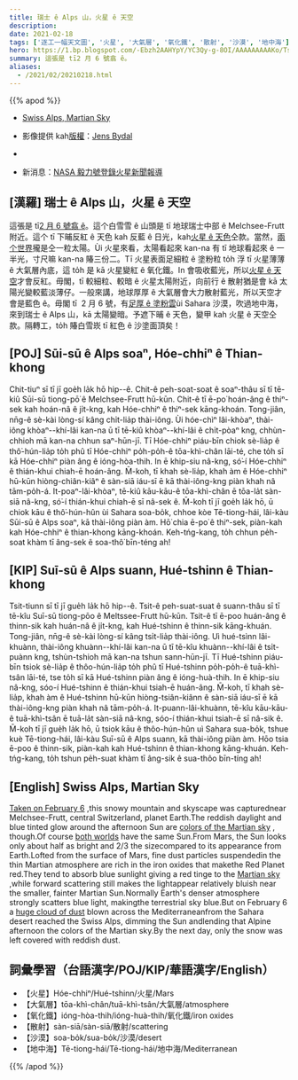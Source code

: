 ```yaml
---
title: 瑞士 ê Alps 山，火星 ê 天空
description:
date: 2021-02-18
tags: ['逐工一幅天文圖', '火星', '大氣層', '氧化鐵', '散射', '沙漠', '地中海']
hero: https://1.bp.blogspot.com/-Ebzh2AAHYpY/YC3Qy-g-8OI/AAAAAAAAAKo/TsHoibCllh4jyH9UpuDP2IwBFAmHclYkQCLcBGAsYHQ/s1024/SwissAlpsMartianSky1024.jpg
summary: 這張是 tī2 月 6 號翕 ê。
aliases:
  - /2021/02/20210218.html
---
```


{{% apod %}}

- [Swiss Alps, Martian Sky](https://apod.nasa.gov/apod/ap210218.html)
- 影像提供 kah[版權](https://apod.nasa.gov/apod/lib/about_apod.html#srapply)：[Jens Bydal](https://www.astrobin.com/users/MrPhoton/)
-

- 新消息：[NASA 毅力號登錄火星新聞報導](https://mars.nasa.gov/mars2020/timeline/landing/watch-online/)

## [漢羅] 瑞士 ê Alps 山，火星 ê 天空

這張是 tī[2 月 6 號翕 ê](https://www.astrobin.com/532fh5/?nc=user)。這个白雪雪 ê 山頭是 tī 地球瑞士中部 ê Melchsee-Frutt 附近。這个 tī 下晡反紅 ê 天色 kah 反藍 ê 日光，kah[火星 ê 天色](http://serious-science.org/what-color-is-the-sky-on-mars-7310)仝款。當然，[兩个世界](https://apod.nasa.gov/apod/ap200802.html)攏是仝一粒太陽。Ùi 火星來看，太陽看起來 kan-na 有 tī 地球看起來 ê 一半光，寸尺嘛 kan-na 賰三份二。Tī 火星表面足細粒 ê 塗粉粒 to̍h 浮 tī 火星薄薄 ê 大氣層內底，這 to̍h 是 kā 火星變紅 ê 氧化鐵。In 會吸收藍光，所以[火星 ê 天空](https://www.jpl.nasa.gov/images/a-moment-frozen-in-time)才會反紅。毋閣，tī 較細粒、較暗 ê 火星太陽附近，向前行 ê 散射猶是會 kā 太陽光變較藍淡薄仔。一般來講，地球厚厚 ê 大氣層會大力散射藍光，所以天空才會是藍色 ê。毋閣 tī  2 月 6 號，有[足厚 ê 塗粉雲](https://earthobservatory.nasa.gov/images/146871/dust-traverses-the-atlantic-ocean)ùi Sahara 沙漠，吹過地中海，來到瑞士 ê Alps 山，kā 太陽變暗。予遮下晡 ê 天色，變甲 kah 火星 ê 天空仝款。隔轉工，to̍h 賰白雪崁 tī 紅色 ê 沙塗面頂矣！

## [POJ] Sūi-sū ê Alps soaⁿ, Hóe-chhiⁿ ê Thian-khong

Chit-tiuⁿ sī tī jī goe̍h la̍k hō hip--ê. Chit-ê peh-soat-soat ê soaⁿ-thâu sī tī tē-kiû Sūi-sū tiong-pō͘ ê Melchsee-Frutt hū-kūn. Chit-ê tī ē-po͘ hoán-âng ê thiⁿ-sek kah hoán-nâ ê ji̍t-kng, kah Hóe-chhiⁿ ê thiⁿ-sek kāng-khoán. Tong-jiân, nn̄g-ê sè-kài lòng-sí kâng chi̍t-lia̍p thài-iông. Ùi hóe-chìⁿ lâi-khòaⁿ, thài-iông khòaⁿ--khí-lâi kan-na ū tī tē-kiû khòaⁿ--khí-lâi ê chi̍t-pòaⁿ kng, chhùn-chhioh mā kan-na chhun saⁿ-hūn-jī. Tī Hóe-chhiⁿ piáu-bīn chiok sè-lia̍p ê thô͘-hún-lia̍p to̍h phû tī Hóe-chhiⁿ po̍h-po̍h-ê tōa-khì-chân lāi-té, che to̍h sī kā Hóe-chhiⁿ piàn âng ê ióng-hòa-thih. In ē khip-siu nâ-kng, só͘-í Hóe-chhiⁿ ê thián-khui chiah-ē hoán-âng. M̄-koh, tī khah sè-lia̍p, khah àm ê Hóe-chhiⁿ hū-kūn hiòng-chiân-kiâⁿ ê sàn-siā iáu-sī ē kā thài-iông-kng piàn khah nâ tām-po̍h-á. It-poaⁿ-lâi-khòaⁿ, tē-kiû kāu-kāu-ê tōa-khì-chân ē tōa-la̍t sàn-siā nâ-kng, só͘-í thián-khui chiah-ē sī nâ-sek ê. M̄-koh tī jī goe̍h la̍k hō, ū chiok kāu ê thô͘-hún-hûn ùi Sahara soa-bo̍k, chhoe kòe Tē-tiong-hái, lâi-kàu Sūi-sū ê Alps soaⁿ, kā thài-iông piàn àm. Hō͘ chia ē-po͘ ê thiⁿ-sek, piàn-kah kah Hóe-chhiⁿ ê thian-khong kāng-khoán. Keh-tńg-kang, to̍h chhun pe̍h-soat khàm tī âng-sek ê soa-thô͘ bīn-téng ah!

## [KIP] Suī-sū ê Alps suann, Hué-tshinn ê Thian-khong

Tsit-tiunn sī tī jī gue̍h la̍k hō hip--ê. Tsit-ê peh-suat-suat ê suann-thâu sī tī tē-kîu Suī-sū tiong-pōo ê Meltssee-Frutt hū-kūn. Tsit-ê tī ē-poo huán-âng ê thinn-sik kah huán-nâ ê ji̍t-kng, kah Hué-tshinn ê thinn-sik kāng-khuán. Tong-jiân, nn̄g-ê sè-kài lòng-sí kâng tsi̍t-lia̍p thài-iông. Uì hué-tsìnn lâi-khuànn, thài-iông khuànn--khí-lâi kan-na ū tī tē-kîu khuànn--khí-lâi ê tsi̍t-puànn kng, tshùn-tshioh mā kan-na tshun sann-hūn-jī. Tī Hué-tshinn piáu-bīn tsiok sè-lia̍p ê thôo-hún-lia̍p to̍h phû tī Hué-tshinn po̍h-po̍h-ê tuā-khì-tsân lāi-té, tse to̍h sī kā Hué-tshinn piàn âng ê ióng-huà-thih. In ē khip-siu nâ-kng, sóo-í Hué-tshinn ê thián-khui tsiah-ē huán-âng. M̄-koh, tī khah sè-lia̍p, khah àm ê Hué-tshinn hū-kūn hiòng-tsiân-kiânn ê sàn-siā iáu-sī ē kā thài-iông-kng piàn khah nâ tām-po̍h-á. It-puann-lâi-khuànn, tē-kîu kāu-kāu-ê tuā-khì-tsân ē tuā-la̍t sàn-siā nâ-kng, sóo-í thián-khui tsiah-ē sī nâ-sik ê. M̄-koh tī jī gue̍h la̍k hō, ū tsiok kāu ê thôo-hún-hûn uì Sahara sua-bo̍k, tshue kuè Tē-tiong-hái, lâi-kàu Suī-sū ê Alps suann, kā thài-iông piàn àm. Hōo tsia ē-poo ê thinn-sik, piàn-kah kah Hué-tshinn ê thian-khong kāng-khuán. Keh-tńg-kang, to̍h tshun pe̍h-suat khàm tī âng-sik ê sua-thôo bīn-tíng ah!

## [English] Swiss Alps, Martian Sky 

[Taken on February 6](https://www.astrobin.com/532fh5/?nc=user) ,this snowy mountain and skyscape was capturednear Melchsee-Frutt, central Switzerland, planet Earth.The reddish daylight and blue tinted glow around the afternoon Sun are [colors of the Martian sky](http://serious-science.org/what-color-is-the-sky-on-mars-7310) , though.Of course [both worlds](https://apod.nasa.gov/apod/fap/ap200802.html) have the same Sun.From Mars, the Sun looks only about half as bright and 2/3 the sizecompared to its appearance from Earth.Lofted from the surface of Mars, fine dust particles suspendedin the thin Martian atmosphere are rich in the iron oxides that makethe Red Planet red.They tend to absorb blue sunlight giving a red tinge to the [Martian sky](https://www.jpl.nasa.gov/images/a-moment-frozen-in-time) ,while forward scattering still makes the lightappear relatively bluish near the smaller, fainter Martian Sun.Normally Earth's denser atmosphere strongly scatters blue light, makingthe terrestrial sky blue.But on February 6 a [huge cloud of dust](https://earthobservatory.nasa.gov/images/146871/dust-traverses-the-atlantic-ocean) blown across the Mediterraneanfrom the Sahara desert reached the Swiss Alps, dimming the Sun andlending that Alpine afternoon the colors of the Martian sky.By the next day, only the snow was left covered with reddish dust.

## 詞彙學習（台語漢字/POJ/KIP/華語漢字/English）

- 【火星】Hóe-chhiⁿ/Hué-tshinn/火星/Mars
- 【大氣層】tōa-khì-chân/tuā-khì-tsân/大氣層/atmosphere
- 【氧化鐵】ióng-hòa-thih/ióng-huà-thih/氧化鐵/iron oxides
- 【散射】sàn-siā/sàn-siā/散射/scattering
- 【沙漠】soa-bo̍k/sua-bo̍k/沙漠/desert
- 【地中海】Tē-tiong-hái/Tē-tiong-hái/地中海/Mediterranean

{{% /apod %}}
